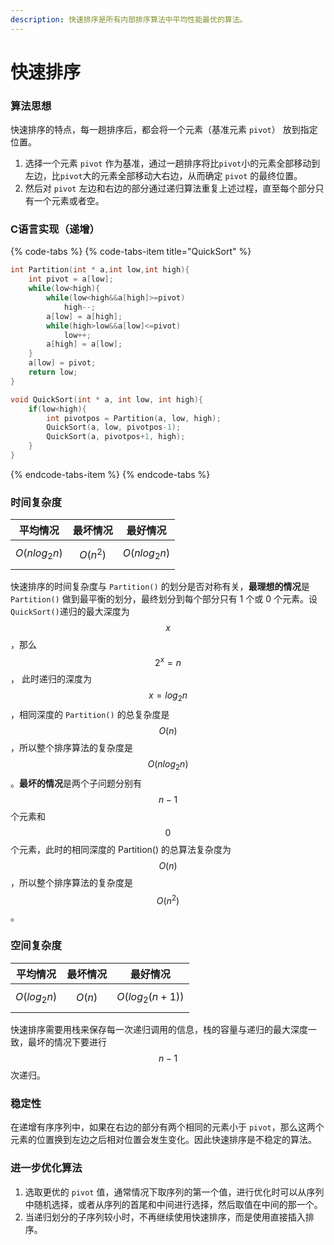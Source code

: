 ```yaml
---
description: 快速排序是所有内部排序算法中平均性能最优的算法。
---
```


# 快速排序

### 算法思想

快速排序的特点，每一趟排序后，都会将一个元素（基准元素 `pivot`） 放到指定位置。

1. 选择一个元素 `pivot` 作为基准，通过一趟排序将比`pivot`小的元素全部移动到左边，比`pivot`大的元素全部移动大右边，从而确定 `pivot` 的最终位置。
2. 然后对 `pivot` 左边和右边的部分通过递归算法重复上述过程，直至每个部分只有一个元素或者空。

### C语言实现（递增）

{% code-tabs %}
{% code-tabs-item title="QuickSort" %}
```c
int Partition(int * a,int low,int high){
    int pivot = a[low];
    while(low<high){
        while(low<high&&a[high]>=pivot)
            high--;
        a[low] = a[high];
        while(high>low&&a[low]<=pivot)
            low++;
        a[high] = a[low];
    }
    a[low] = pivot;
    return low;
}

void QuickSort(int * a, int low, int high){
    if(low<high){
        int pivotpos = Partition(a, low, high);
        QuickSort(a, low, pivotpos-1);
        QuickSort(a, pivotpos+1, high);
    }
}
```
{% endcode-tabs-item %}
{% endcode-tabs %}

### 时间复杂度

| 平均情况 | 最坏情况 | 最好情况 |
| :---: | :---: | :---: |
|  $$O(nlog_{2}n)$$ |  $$O(n^2)$$  | $$O(nlog_{2}n)$$  |

快速排序的时间复杂度与 `Partition()` 的划分是否对称有关，**最理想的情况**是 `Partition()` 做到最平衡的划分，最终划分到每个部分只有 1 个或 0 个元素。设`QuickSort()`递归的最大深度为 $$x$$ ，那么 $$2^x=n$$， 此时递归的深度为$$x=log_{2}n$$ ，相同深度的 `Partition()` 的总复杂度是 $$O(n)$$ ，所以整个排序算法的复杂度是 $$O(nlog_{2}n)$$ 。**最坏的情况**是两个子问题分别有  $$n-1$$ 个元素和 $$0$$ 个元素，此时的相同深度的 Partition\(\) 的总算法复杂度为 $$O(n)$$ ，所以整个排序算法的复杂度是 $$O(n^2)$$ 。

### 空间复杂度

| 平均情况 | 最坏情况 | 最好情况 |
| :---: | :---: | :---: |
|  $$O(log_{2}n)$$  |  $$O(n)$$  | $$O(log_{2}(n+1))$$  |

快速排序需要用栈来保存每一次递归调用的信息，栈的容量与递归的最大深度一致，最坏的情况下要进行 $$n-1$$次递归。

### 稳定性

在递增有序序列中，如果在右边的部分有两个相同的元素小于 `pivot`，那么这两个元素的位置换到左边之后相对位置会发生变化。因此快速排序是不稳定的算法。

### 进一步优化算法

1. 选取更优的 `pivot` 值，通常情况下取序列的第一个值，进行优化时可以从序列中随机选择，或者从序列的首尾和中间进行选择，然后取值在中间的那一个。
2. 当递归划分的子序列较小时，不再继续使用快速排序，而是使用直接插入排序。

